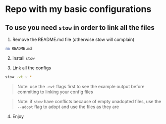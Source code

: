 # Repo with my basic configurations

## To use you need `stow` in order to link all the files

1. Remove the README.md file (otherwise stow will complain)

```sh
rm README.md
```

2. install `stow`

3. Link all the configs

```sh
stow -vt ~ *
```

> Note: use the `-nvt` flags first to see the example output before commiting to linking your config files

> Note: if `stow` have conflicts because of empty unadopted files, use the `--adopt` flag to adopt and use the files as they are

4. Enjoy
